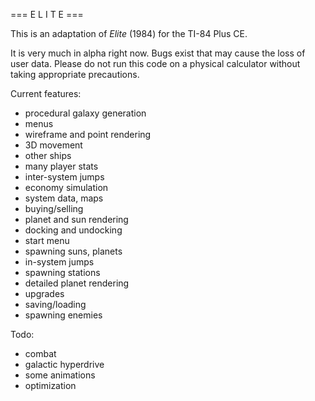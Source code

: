 === E L I T E ===

This is an adaptation of *Elite* (1984) for the TI-84 Plus CE.

It is very much in alpha right now. Bugs exist that may cause the loss of user data. Please do not run this code on a physical calculator without taking appropriate precautions.

Current features:
 - procedural galaxy generation
 - menus
 - wireframe and point rendering
 - 3D movement
 - other ships
 - many player stats
 - inter-system jumps
 - economy simulation
 - system data, maps
 - buying/selling
 - planet and sun rendering
 - docking and undocking
 - start menu
 - spawning suns, planets
 - in-system jumps
 - spawning stations
 - detailed planet rendering
 - upgrades
 - saving/loading
 - spawning enemies

Todo:
 - combat
 - galactic hyperdrive
 - some animations
 - optimization
